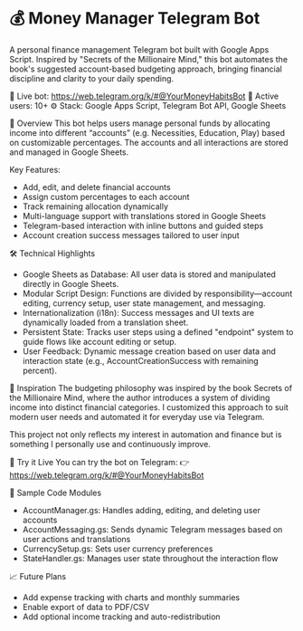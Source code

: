 # 💰 Money Manager Telegram Bot

A personal finance management Telegram bot built with Google Apps Script.
Inspired by "Secrets of the Millionaire Mind," this bot automates the book's suggested account-based budgeting approach, bringing financial discipline and clarity to your daily spending.

📌 Live bot: https://web.telegram.org/k/#@YourMoneyHabitsBot
👥 Active users: 10+
⚙️ Stack: Google Apps Script, Telegram Bot API, Google Sheets

📘 Overview
This bot helps users manage personal funds by allocating income into different “accounts” (e.g. Necessities, Education, Play) based on customizable percentages. The accounts and all interactions are stored and managed in Google Sheets.

Key Features:
- Add, edit, and delete financial accounts
- Assign custom percentages to each account
- Track remaining allocation dynamically
- Multi-language support with translations stored in Google Sheets
- Telegram-based interaction with inline buttons and guided steps
- Account creation success messages tailored to user input

🛠️ Technical Highlights
- Google Sheets as Database: All user data is stored and manipulated directly in Google Sheets.
- Modular Script Design: Functions are divided by responsibility—account editing, currency setup, user state management, and messaging.
- Internationalization (i18n): Success messages and UI texts are dynamically loaded from a translation sheet.
- Persistent State: Tracks user steps using a defined "endpoint" system to guide flows like account editing or setup.
- User Feedback: Dynamic message creation based on user data and interaction state (e.g., AccountCreationSuccess with remaining percent).

🧠 Inspiration
The budgeting philosophy was inspired by the book Secrets of the Millionaire Mind, where the author introduces a system of dividing income into distinct financial categories. I customized this approach to suit modern user needs and automated it for everyday use via Telegram.

This project not only reflects my interest in automation and finance but is something I personally use and continuously improve.

🔗 Try it Live
You can try the bot on Telegram:
👉 https://web.telegram.org/k/#@YourMoneyHabitsBot

📄 Sample Code Modules
- AccountManager.gs: Handles adding, editing, and deleting user accounts
- AccountMessaging.gs: Sends dynamic Telegram messages based on user actions and translations
- CurrencySetup.gs: Sets user currency preferences
- StateHandler.gs: Manages user state throughout the interaction flow

📈 Future Plans
- Add expense tracking with charts and monthly summaries
- Enable export of data to PDF/CSV
- Add optional income tracking and auto-redistribution

